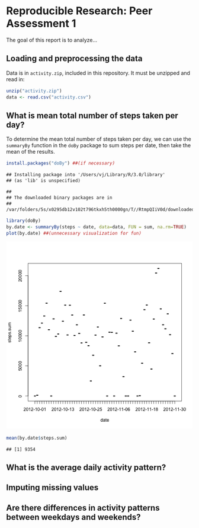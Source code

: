 # Reproducible Research: Peer Assessment 1
The goal of this report is to analyze...

## Loading and preprocessing the data
Data is in ```activity.zip```, included in this repository. It must be unzipped and read in:


```r
unzip("activity.zip")
data <- read.csv("activity.csv")
```

## What is mean total number of steps taken per day?
To determine the mean total number of steps taken per day, we can use the ```summaryBy``` function in the ```doBy``` package to sum steps per date, then take the mean of the results.


```r
install.packages("doBy") ##(if necessary)
```

```
## Installing package into '/Users/vj/Library/R/3.0/library'
## (as 'lib' is unspecified)
```

```
## 
## The downloaded binary packages are in
## 	/var/folders/5s/x0295db12v102t796tkxh5th0000gn/T//RtmpQIiV0d/downloaded_packages
```

```r
library(doBy)
by.date <- summaryBy(steps ~ date, data=data, FUN = sum, na.rm=TRUE)
plot(by.date) ##(unnecessary visualization for fun)
```

![plot of chunk unnamed-chunk-2](figure/unnamed-chunk-2.png) 

```r
mean(by.date$steps.sum)
```

```
## [1] 9354
```

## What is the average daily activity pattern?



## Imputing missing values



## Are there differences in activity patterns between weekdays and weekends?
